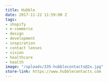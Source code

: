```yaml
---
title: Hubble
date: 2017-11-22 11:59:00 Z
tags:
- shopify
- e-commerce
- design
- development
- inspiration
- contact lenses
- vision
- healthcare
- health
image: "/uploads/335-hubblecontacts@2x.jpg"
store-link: https://www.hubblecontacts.com
---
```


